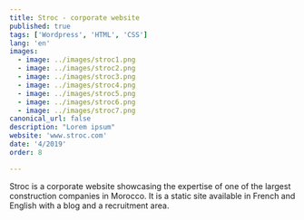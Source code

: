 ```yaml
---
title: Stroc - corporate website
published: true
tags: ['Wordpress', 'HTML', 'CSS']
lang: 'en'
images:
  - image: ../images/stroc1.png
  - image: ../images/stroc2.png
  - image: ../images/stroc3.png
  - image: ../images/stroc4.png
  - image: ../images/stroc5.png
  - image: ../images/stroc6.png
  - image: ../images/stroc7.png
canonical_url: false
description: "Lorem ipsum"
website: 'www.stroc.com'
date: '4/2019'
order: 8

---
```


Stroc is a corporate website showcasing the expertise of one of the largest construction companies in Morocco. It is a static site available in French and English with a blog and a recruitment area.


